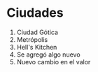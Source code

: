 # Ciudades

1. Ciudad Gótica
2. Metrópolis
3. Hell's Kitchen
4. Se agregó algo nuevo
5. Nuevo cambio en el valor